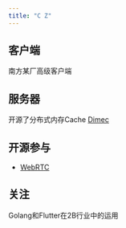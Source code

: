 ```yaml
---
title: "C Z"
---
```


## 客户端
南方某厂高级客户端

## 服务器
开源了分布式内存Cache [Dimec](https://github.com/cz-it/dimec)

## 开源参与
* [WebRTC](https://webrtc.googlesource.com/)

## 关注
Golang和Flutter在2B行业中的运用

